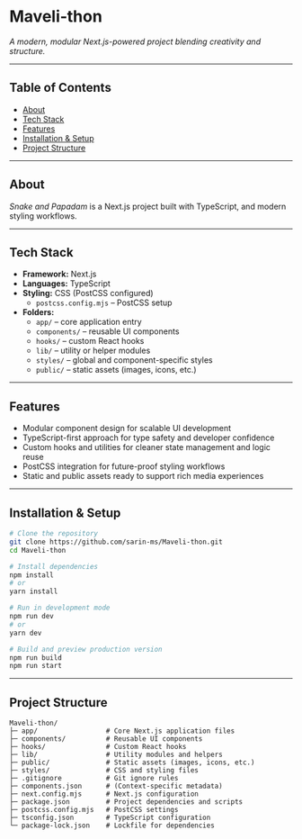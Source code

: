 # Maveli‑thon

*A modern, modular Next.js-powered project blending creativity and structure.*

---

## Table of Contents

- [About](#about)  
- [Tech Stack](#tech-stack)  
- [Features](#features)  
- [Installation & Setup](#installation--setup)  
- [Project Structure](#project-structure) 

---

## About

*Snake and Papadam* is a Next.js project built with TypeScript, and modern styling workflows. 

---

## Tech Stack

- **Framework:** Next.js  
- **Languages:** TypeScript  
- **Styling:** CSS (PostCSS configured)  
   - `postcss.config.mjs` – PostCSS setup  
- **Folders:**  
   - `app/` – core application entry  
   - `components/` – reusable UI components  
   - `hooks/` – custom React hooks  
   - `lib/` – utility or helper modules  
   - `styles/` – global and component-specific styles  
   - `public/` – static assets (images, icons, etc.)

---

## Features

- Modular component design for scalable UI development  
- TypeScript-first approach for type safety and developer confidence  
- Custom hooks and utilities for cleaner state management and logic reuse  
- PostCSS integration for future-proof styling workflows  
- Static and public assets ready to support rich media experiences

---

## Installation & Setup

```bash
# Clone the repository
git clone https://github.com/sarin‑ms/Maveli‑thon.git
cd Maveli‑thon

# Install dependencies
npm install
# or
yarn install

# Run in development mode
npm run dev
# or
yarn dev

# Build and preview production version
npm run build
npm run start
```

---

## Project Structure

```
Maveli‑thon/
├─ app/                 # Core Next.js application files
├─ components/          # Reusable UI components
├─ hooks/               # Custom React hooks
├─ lib/                 # Utility modules and helpers
├─ public/              # Static assets (images, icons, etc.)
├─ styles/              # CSS and styling files
├─ .gitignore           # Git ignore rules
├─ components.json      # (Context-specific metadata)
├─ next.config.mjs      # Next.js configuration
├─ package.json         # Project dependencies and scripts
├─ postcss.config.mjs   # PostCSS settings
├─ tsconfig.json        # TypeScript configuration
└─ package-lock.json    # Lockfile for dependencies
```